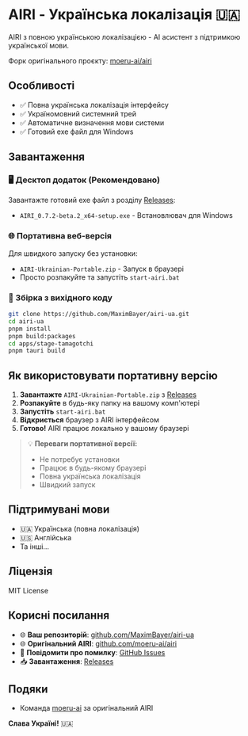 # AIRI - Українська локалізація 🇺🇦

AIRI з повною українською локалізацією - AI асистент з підтримкою української мови.

Форк оригінального проєкту: [moeru-ai/airi](https://github.com/moeru-ai/airi)

## Особливості
- ✅ Повна українська локалізація інтерфейсу
- ✅ Україномовний системний трей
- ✅ Автоматичне визначення мови системи
- ✅ Готовий exe файл для Windows

## Завантаження

### 🖥️ Десктоп додаток (Рекомендовано)
Завантажте готовий exe файл з розділу [Releases](https://github.com/MaximBayer/airi-ua/releases):
- `AIRI_0.7.2-beta.2_x64-setup.exe` - Встановлювач для Windows

### 🌐 Портативна веб-версія
Для швидкого запуску без установки:
- `AIRI-Ukrainian-Portable.zip` - Запуск в браузері
- Просто розпакуйте та запустіть `start-airi.bat`

### 🔨 Збірка з вихідного коду
```bash
git clone https://github.com/MaximBayer/airi-ua.git
cd airi-ua
pnpm install
pnpm build:packages
cd apps/stage-tamagotchi
pnpm tauri build
```

## Як використовувати портативну версію

1. **Завантажте** `AIRI-Ukrainian-Portable.zip` з [Releases](https://github.com/MaximBayer/airi-ua/releases)
2. **Розпакуйте** в будь-яку папку на вашому комп'ютері
3. **Запустіть** `start-airi.bat`
4. **Відкриється** браузер з AIRI інтерфейсом
5. **Готово!** AIRI працює локально у вашому браузері

> 💡 **Переваги портативної версії:**
> - Не потребує установки
> - Працює в будь-якому браузері
> - Повна українська локалізація
> - Швидкий запуск

## Підтримувані мови
- 🇺🇦 Українська (повна локалізація)
- 🇺🇸 Англійська
- Та інші...

## Ліцензія
MIT License

## Корисні посилання
- 🌐 **Ваш репозиторій**: [github.com/MaximBayer/airi-ua](https://github.com/MaximBayer/airi-ua)
- 🌐 **Оригінальний AIRI**: [github.com/moeru-ai/airi](https://github.com/moeru-ai/airi)
- 🐛 **Повідомити про помилку**: [GitHub Issues](https://github.com/MaximBayer/airi-ua/issues)
- 📥 **Завантаження**: [Releases](https://github.com/MaximBayer/airi-ua/releases)

## Подяки
- Команда [moeru-ai](https://github.com/moeru-ai/airi) за оригінальний AIRI

**Слава Україні!** 🇺🇦